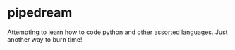 # pipedream

Attempting to learn how to code python and other assorted languages. 
Just another way to burn time!


